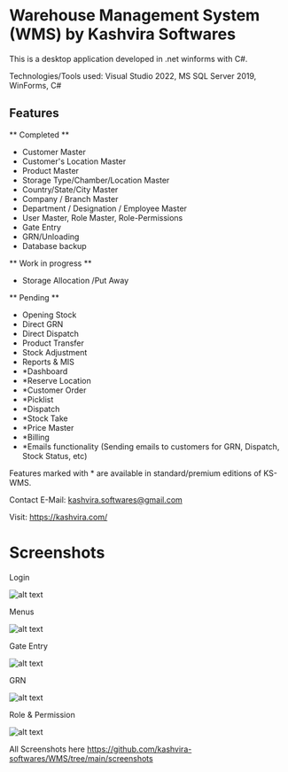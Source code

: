 # Warehouse Management System (WMS) by Kashvira Softwares

This is a desktop application developed in .net winforms with C#.

Technologies/Tools used: Visual Studio 2022, MS SQL Server 2019, WinForms, C#

Features
--------
** Completed **
- Customer Master 
- Customer's Location Master
- Product Master 
- Storage Type/Chamber/Location Master 
- Country/State/City Master
- Company / Branch Master
- Department / Designation / Employee Master
- User Master, Role Master, Role-Permissions
- Gate Entry 
- GRN/Unloading 
- Database backup

** Work in progress **
- Storage Allocation /Put Away

** Pending **
- Opening Stock
- Direct GRN
- Direct Dispatch
- Product Transfer
- Stock Adjustment
- Reports & MIS
- *Dashboard
- *Reserve Location
- *Customer Order 
- *Picklist 
- *Dispatch 
- *Stock Take
- *Price Master
- *Billing
- *Emails functionality (Sending emails to customers for GRN, Dispatch, Stock Status, etc)


Features marked with * are available in standard/premium editions of KS-WMS.

Contact E-Mail: kashvira.softwares@gmail.com

Visit: https://kashvira.com/


# Screenshots

Login

![alt text](https://github.com/kashvira-softwares/KS-WMS/blob/main/screenshots/login.PNG?raw=true)

Menus

![alt text](https://github.com/kashvira-softwares/KS-WMS/blob/main/screenshots/menus.PNG?raw=true)

Gate Entry

![alt text](https://github.com/kashvira-softwares/KS-WMS/blob/main/screenshots/add_gate_entry.PNG?raw=true)

GRN

![alt text](https://github.com/kashvira-softwares/KS-WMS/blob/main/screenshots/add_grn.PNG?raw=true)

Role & Permission

![alt text](https://github.com/kashvira-softwares/KS-WMS/blob/main/screenshots/add_role.PNG?raw=true)

All Screenshots here
https://github.com/kashvira-softwares/WMS/tree/main/screenshots